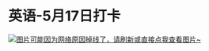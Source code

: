 # 英语-5月17日打卡

[![图片可能因为网络原因掉线了，请刷新或直接点我查看图片~](https://cdn.jsdelivr.net/gh/ylsislove/image-home/test/20210517235833.jpg)](https://cdn.jsdelivr.net/gh/ylsislove/image-home/test/20210517235833.jpg)

